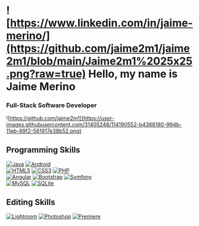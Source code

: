 # ![https://www.linkedin.com/in/jaime-merino/](https://github.com/jaime2m1/jaime2m1/blob/main/Jaime2m1%2025x25.png?raw=true) Hello, my name is Jaime Merino
### Full-Stack Software Developer
![https://github.com/jaime2m1](https://user-images.githubusercontent.com/31405248/114190552-b4368180-994b-11eb-99f2-561917e38b52.png)


## Programming Skills
[![Java](https://img.shields.io/badge/Java-009ccc?style=for-the-badge&logo=java&logoColor=white&labelColor=007396)]()
[![Android](https://img.shields.io/badge/Android-7ee7ad?style=for-the-badge&logo=android&logoColor=white&labelColor=3DDC84)]()
</br>
[![HTML5](https://img.shields.io/badge/HTML5-FA7343?style=for-the-badge&logo=HTML5&logoColor=white&labelColor=E34F26)]()
[![CSS3](https://img.shields.io/badge/CSS3-00b0ff?style=for-the-badge&logo=CSS3&logoColor=white&labelColor=1572B6)]()
[![PHP](https://img.shields.io/badge/PHP-8c8fc0?style=for-the-badge&logo=PHP&logoColor=white&labelColor=777BB4)]()
</br>
[![Angular](https://img.shields.io/badge/Angular-ff0037?style=for-the-badge&logo=Angular&logoColor=white&labelColor=DD0031)]()
[![Bootstrap](https://img.shields.io/badge/Bootstrap-9171c1?style=for-the-badge&logo=Bootstrap&logoColor=white&labelColor=7952B3)]()
[![Symfony](https://img.shields.io/badge/Symfony-595959?style=for-the-badge&logo=Symfony&logoColor=white&labelColor=404040)]()
</br>
[![MySQL](https://img.shields.io/badge/MySQL-5d93bb?style=for-the-badge&logo=MySQL&logoColor=white&labelColor=4479A1)]()
[![SQLite](https://img.shields.io/badge/SQLite-005780?style=for-the-badge&logo=SQLite&logoColor=white&labelColor=003B57)]()

## Editing Skills
[![Lightroom](https://img.shields.io/badge/Lightroom-66bfff?style=for-the-badge&logo=Adobe-Lightroom&logoColor=white&labelColor=31A8FF)]()
[![Photoshop](https://img.shields.io/badge/Photoshop-0086e6?style=for-the-badge&logo=Adobe-Photoshop&logoColor=white&labelColor=0068b3)]()
[![Premiere](https://img.shields.io/badge/Premiere-ccccff?style=for-the-badge&logo=Adobe-Premiere-Pro&logoColor=white&labelColor=9999FF)]()
